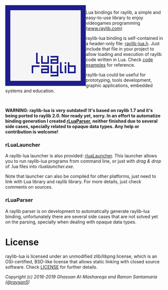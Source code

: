 <img align="left" src="logo/raylib-lua_256x256.png" width=256>

Lua bindings for raylib, a simple and easy-to-use library to enjoy videogames programming (www.raylib.com)

raylib-lua binding is self-contained in a header-only file: [raylib-lua.h](src/raylib-lua.h). Just include that file
in your project to allow loading and execution of raylib code written in Lua. Check [code examples](examples) for reference.

raylib-lua could be useful for prototyping, tools development, graphic applications, embedded systems and education.

<br>

**WARNING: raylib-lua is very outdated! It's based on raylib 1.7 and it's being ported to raylib 2.0. Nor ready yet, sorry. In an effort to automatize binding generation I created [rLuaParser](https://github.com/raysan5/raylib-lua/tree/master/tools/rLuaParser), neither finished due to several side cases, specially related to opaque data types. Any help or contribution is welcome!**

### rLuaLauncher

A raylib-lua launcher is also provided: [rluaLauncher](tools/rLuaLauncher/rlualauncher.c). This launcher allows you to run raylib-lua
programs from command line, or just with *drag & drop* of .lua files into *rlualauncher.exe*.

Note that launcher can also be compiled for other platforms, just need to link with Lua library and raylib library. 
For more details, just check comments on sources.

### rLuaParser

A raylib parser is on development to automatically generate raylib-lua binding, unfortunately there are several side cases that are not solved yet on the parsing, specially when dealing with opaque data types.

# License

raylib-lua is licensed under an unmodified zlib/libpng license, which is an OSI-certified, 
BSD-like license that allows static linking with closed source software. Check [LICENSE](LICENSE) for further details.
	
*Copyright (c) 2016-2019 Ghassan Al-Mashareqa and Ramon Santamaria ([@raysan5](https://twitter.com/raysan5))*
